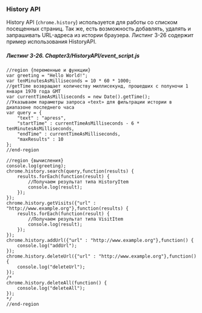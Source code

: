 ### History API

History API \(`chrome.history`\) используется для работы со списком посещенных страниц. Так же, есть возможность добавлять, удалять и запрашивать URL-адреса из истории браузера. Листинг 3-26 содержит пример использования HistoryAPI.

##### Листинг 3-26. _Chapter3/HistoryAPI/event_script.js_

```
//region {переменные и функции}
var greeting = "Hello World!";
var tenMinutesAsMilliseconds = 10 * 60 * 1000;
//getTime возвращает количеству миллисекунд, прошедших с полуночи 1 января 1970 года GMT
var currentTimeAsMilliseconds = new Date().getTime();
//Указываем параметры запроса «text» для фильтрации истории в диапазоне последнего часа
var query = {
    "text" : "apress",
    "startTime" : currentTimeAsMilliseconds - 6 * tenMinutesAsMilliseconds,
    "endTime" : currentTimeAsMilliseconds,
    "maxResults" : 10
};
//end-region

//region {вычисления}
console.log(greeting);
chrome.history.search(query,function(results) {
    results.forEach(function(result) {
        //Получаем результат типа HistoryItem
        console.log(result);
    });
});
chrome.history.getVisits({"url" : "http://www.example.org"},function(results) {
    results.forEach(function(result) {
        //Получаем результат типа VisitItem
        console.log(result);
    });
});
chrome.history.addUrl({"url" : "http://www.example.org"},function() {
    console.log("addUrl");
});
chrome.history.deleteUrl({"url" : "http://www.example.org"},function() {
    console.log("deleteUrl");
});
/*
chrome.history.deleteAll(function() {
    console.log("deleteAll");
});
*/
//end-region
```

